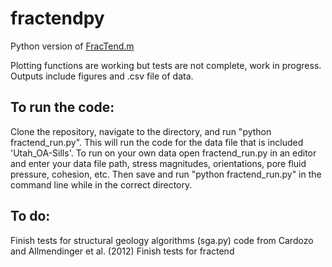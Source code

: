 # fractendpy
Python version of [FracTend.m](https://github.com/DaveHealy-github/FracTend)

Plotting functions are working but tests are not complete, work in progress. Outputs include figures and .csv file of data.

## To run the code: 
Clone the repository, navigate to the directory, and run "python fractend_run.py". This will run the code for the data file that is included 'Utah_OA-Sills'.
To run on your own data open fractend_run.py in an editor and enter your data file path, stress magnitudes, orientations,
pore fluid pressure, cohesion, etc. Then save and run "python fractend_run.py" in the command line while in the correct directory.

## To do: 

Finish tests for structural geology algorithms (sga.py) code from Cardozo and Allmendinger et al. (2012)
Finish tests for fractend



